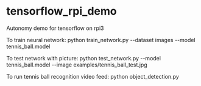 # tensorflow_rpi_demo
Autonomy demo for tensorflow on rpi3

To train neural network:
python train_network.py --dataset images --model tennis_ball.model

To test network with picture:
python test_network.py --model tennis_ball.model --image examples/tennis_ball_test.jpg

To run tennis ball recognition video feed:
python object_detection.py
